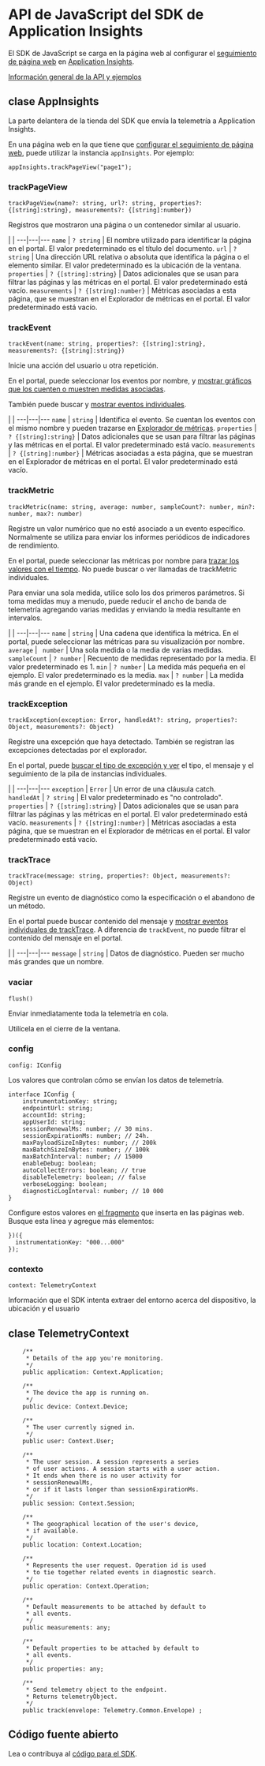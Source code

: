 <properties 
	pageTitle="API de JavaScript del SDK de Application Insights" 
	description="Documento de referencia" 
	services="application-insights" 
    documentationCenter=".net"
	authors="alancameronwills" 
	manager="douge"/>

<tags 
	ms.service="application-insights" 
	ms.workload="tbd" 
	ms.tgt_pltfrm="ibiza" 
	ms.devlang="na" 
	ms.topic="article" 
	ms.date="07/21/2015" 
	ms.author="awills"/>
 

# API de JavaScript del SDK de Application Insights

El SDK de JavaScript se carga en la página web al configurar el [seguimiento de página web](app-insights-javascript.md) en [Application Insights](https://azure.microsoft.com/services/application-insights/).

[Información general de la API y ejemplos](app-insights-api-custom-events-metrics.md)

## clase AppInsights

La parte delantera de la tienda del SDK que envía la telemetría a Application Insights.

En una página web en la que tiene que [configurar el seguimiento de página web](app-insights-javascript.md), puede utilizar la instancia `appInsights`. Por ejemplo:
    
    appInsights.trackPageView("page1");



### trackPageView

    trackPageView(name?: string, url?: string, properties?:{[string]:string}, measurements?: {[string]:number})

Registros que mostraron una página o un contenedor similar al usuario.

 | | 
---|---|---
`name` | `? string` | El nombre utilizado para identificar la página en el portal. El valor predeterminado es el título del documento.
`url` | `? string` | Una dirección URL relativa o absoluta que identifica la página o el elemento similar. El valor predeterminado es la ubicación de la ventana.
`properties` | `? {[string]:string}` | Datos adicionales que se usan para filtrar las páginas y las métricas en el portal. El valor predeterminado está vacío.
`measurements` | `? {[string]:number}` | Métricas asociadas a esta página, que se muestran en el Explorador de métricas en el portal. El valor predeterminado está vacío.


### trackEvent

    trackEvent(name: string, properties?: {[string]:string}, measurements?: {[string]:string})

Inicie una acción del usuario u otra repetición.

En el portal, puede seleccionar los eventos por nombre, y [mostrar gráficos que los cuenten o muestren medidas asociadas](app-insights-metrics-explorer.md).

También puede buscar y [mostrar eventos individuales](app-insights-diagnostic-search.md).

 | | 
---|---|---
 `name` | `string` | Identifica el evento. Se cuentan los eventos con el mismo nombre y pueden trazarse en [Explorador de métricas](app-insights-metrics-explorer.md).
`properties` | `? {[string]:string}` | Datos adicionales que se usan para filtrar las páginas y las métricas en el portal. El valor predeterminado está vacío.
`measurements` | `? {[string]:number}` | Métricas asociadas a esta página, que se muestran en el Explorador de métricas en el portal. El valor predeterminado está vacío.


### trackMetric

    trackMetric(name: string, average: number, sampleCount?: number, min?: number, max?: number)


Registre un valor numérico que no esté asociado a un evento específico. Normalmente se utiliza para enviar los informes periódicos de indicadores de rendimiento.

En el portal, puede seleccionar las métricas por nombre para [trazar los valores con el tiempo](app-insights-metrics-explorer.md). No puede buscar o ver llamadas de trackMetric individuales.

Para enviar una sola medida, utilice solo los dos primeros parámetros. Si toma medidas muy a menudo, puede reducir el ancho de banda de telemetría agregando varias medidas y enviando la media resultante en intervalos.

 | | 
---|---|---
`name` | `string` | Una cadena que identifica la métrica. En el portal, puede seleccionar las métricas para su visualización por nombre.
`average` | ` number` | Una sola medida o la media de varias medidas.
`sampleCount` | `? number` | Recuento de medidas representado por la media. El valor predeterminado es 1.
`min` | `? number` | La medida más pequeña en el ejemplo. El valor predeterminado es la media.
`max` | `? number` | La medida más grande en el ejemplo. El valor predeterminado es la media.

### trackException

    trackException(exception: Error, handledAt?: string, properties?: Object, measurements?: Object)

Registre una excepción que haya detectado. También se registran las excepciones detectadas por el explorador.

En el portal, puede [buscar el tipo de excepción y ver](app-insights-diagnostic-search.md) el tipo, el mensaje y el seguimiento de la pila de instancias individuales.

 | | 
---|---|---
`exception` | `Error` | Un error de una cláusula catch.  
`handledAt` | `? string` | El valor predeterminado es "no controlado".
`properties` | `? {[string]:string}` | Datos adicionales que se usan para filtrar las páginas y las métricas en el portal. El valor predeterminado está vacío.
`measurements` | `? {[string]:number}` | Métricas asociadas a esta página, que se muestran en el Explorador de métricas en el portal. El valor predeterminado está vacío.

### trackTrace

    trackTrace(message: string, properties?: Object, measurements?: Object)

Registre un evento de diagnóstico como la especificación o el abandono de un método.

En el portal puede buscar contenido del mensaje y [mostrar eventos individuales de trackTrace](app-insights-diagnostic-search.md). A diferencia de `trackEvent`, no puede filtrar el contenido del mensaje en el portal.

 | | 
---|---|---
`message` | `string` | Datos de diagnóstico. Pueden ser mucho más grandes que un nombre.

### vaciar

    flush()

Enviar inmediatamente toda la telemetría en cola.

Utilícela en el cierre de la ventana.


### config

    config: IConfig

Los valores que controlan cómo se envían los datos de telemetría.

    interface IConfig {
        instrumentationKey: string;
        endpointUrl: string;
        accountId: string;
        appUserId: string;
        sessionRenewalMs: number; // 30 mins. 
        sessionExpirationMs: number; // 24h. 
        maxPayloadSizeInBytes: number; // 200k
        maxBatchSizeInBytes: number; // 100k
        maxBatchInterval: number; // 15000
        enableDebug: boolean;
        autoCollectErrors: boolean; // true
        disableTelemetry: boolean; // false
        verboseLogging: boolean;
        diagnosticLogInterval: number; // 10 000
    }

Configure estos valores en [el fragmento](app-insights-javascript-api.md) que inserta en las páginas web. Busque esta línea y agregue más elementos:

    })({
      instrumentationKey: "000...000"
    });

### contexto

    context: TelemetryContext

Información que el SDK intenta extraer del entorno acerca del dispositivo, la ubicación y el usuario


## clase TelemetryContext




        /**
         * Details of the app you're monitoring.
         */
        public application: Context.Application;

        /**
         * The device the app is running on.
         */
        public device: Context.Device;

        /**
         * The user currently signed in.
         */
        public user: Context.User;

        /**
         * The user session. A session represents a series
         * of user actions. A session starts with a user action.
         * It ends when there is no user activity for 
         * sessionRenewalMs, 
         * or if it lasts longer than sessionExpirationMs.
         */
        public session: Context.Session;

        /**
         * The geographical location of the user's device,
         * if available.
         */
        public location: Context.Location;

        /**
         * Represents the user request. Operation id is used
         * to tie together related events in diagnostic search.
         */
        public operation: Context.Operation;

        /**
         * Default measurements to be attached by default to
         * all events.
         */
        public measurements: any;

        /**
         * Default properties to be attached by default to
         * all events. 
         */
        public properties: any;

        /**
         * Send telemetry object to the endpoint.
         * Returns telemetryObject.
         */
        public track(envelope: Telemetry.Common.Envelope) ;


## Código fuente abierto

Lea o contribuya al [código para el SDK](https://github.com/Microsoft/ApplicationInsights-js).

<!---HONumber=August15_HO6-->